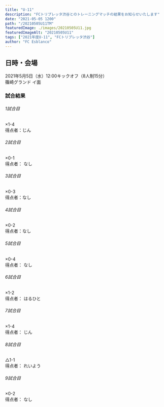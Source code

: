 ```yaml
---
title: "U-11"
description: "FCトリプレッタ渋谷とのトレーニングマッチの結果をお知らせいたします"
date: "2021-05-05 1200"
path: "/20210505U11TM"
featuredImage: ./images/20210505U11.jpg
featuredImageAlt: "20210505U11"
tags: ["2021年度U-11", "FCトリプレッタ渋谷"]
author: "FC Esblanco"
---
```


## 日時・会場

2021年5月5日（水）12:00キックオフ（8人制15分）  
篠崎グランド イ面  

### 試合結果

######  1試合目  
×1-4  
得点者：じん

###### 2試合目  
×0-1  
得点者： なし

######  3試合目  
×0-3  
得点者：なし

######  4試合目  
×0-2    
得点者：なし

###### 5試合目  
×0-4    
得点者： なし

###### 6試合目  
×1-2    
得点者： はるひと

###### 7試合目  
×1-4    
得点者： じん

###### 8試合目  
△1-1    
得点者： れいよう

###### 9試合目  
×0-2    
得点者： なし
